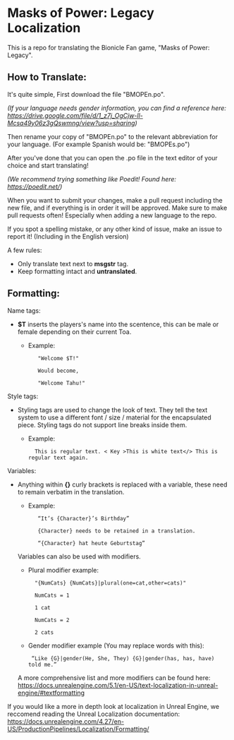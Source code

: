 # Masks of Power: Legacy Localization
This is a repo for translating the Bionicle Fan game, "Masks of Power: Legacy".

## How to Translate:
It's quite simple, First download the file "BMOPEn.po".

_(If your language needs gender information, you can find a reference here: https://drive.google.com/file/d/1_z7j_OgCjw-ll-Mcsa49y06z3gQswmng/view?usp=sharing)_

Then rename your copy of "BMOPEn.po" to the relevant abbreviation for your language. (For example Spanish would be: "BMOPEs.po")

After you've done that you can open the .po file in the text editor of your choice and start translating! 

_(We recommend trying something like Poedit! Found here: https://poedit.net/)_

When you want to submit your changes, make a pull request including the new file, and if everything is in order it will be approved.
Make sure to make pull requests often! Especially when adding a new language to the repo.

If you spot a spelling mistake, or any other kind of issue, make an issue to report it! (Including in the English version)

A few rules: 
  - Only translate text next to **msgstr** tag.
  - Keep formatting intact and **untranslated**.

## Formatting:
Name tags:

 - **$T** inserts the players's name into the scentence, this can be male or female depending on their current Toa.

	- Example:
   
     		 "Welcome $T!"
      
     		 Would become,
      
     		 "Welcome Tahu!"

Style tags:

 - Styling tags are used to change the look of text. They tell the text system to use a different font / size / material for the encapsulated piece. Styling tags do not support line breaks inside them.

	- Example:
   
      		This is regular text. < Key >This is white text</> This is regular text again.

Variables:

  - Anything within **{}** curly brackets is replaced with a variable, these need to remain verbatim in the translation.

	- Example:
   
     		 “It’s {Character}’s Birthday”
      
     		 {Character} needs to be retained in a translation.
      
     		 “{Character} hat heute Geburtstag”
  
  	Variables can also be used with modifiers. 

   	- Plural modifier example:
   
	     	"{NumCats} {NumCats}|plural(one=cat,other=cats)"

       		NumCats = 1
       
	      	1 cat
       
    	  	NumCats = 2
       
    	  	2 cats
       
    -  Gender modifier example (You may replace words with this):
   
	      	“Like {G}|gender(He, She, They) {G}|gender(has, has, have) told me.”

    A more comprehensive list and more modifiers can be found here: https://docs.unrealengine.com/5.1/en-US/text-localization-in-unreal-engine/#textformatting

If you would like a more in depth look at localization in Unreal Engine, we reccomend reading the Unreal Localization documentation: https://docs.unrealengine.com/4.27/en-US/ProductionPipelines/Localization/Formatting/
